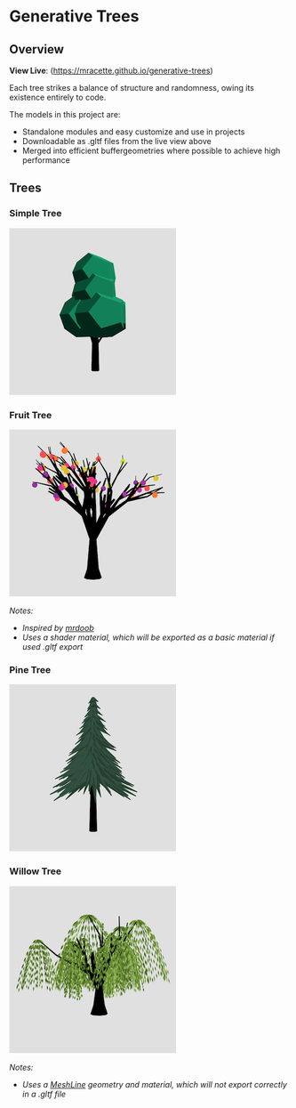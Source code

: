 # Generative Trees

## Overview
**View Live**: (https://mracette.github.io/generative-trees)

Each tree strikes a balance of structure and randomness, owing its existence entirely to code.

The models in this project are:
* Standalone modules and easy customize and use in projects
* Downloadable as .gltf files from the live view above
* Merged into efficient buffergeometries where possible to achieve high performance

## Trees

### Simple Tree

![Simple Tree](./img/simple-tree.png "Simple Tree")

### Fruit Tree

![Fruit Tree](./img/fruit-tree.png "Fruit Tree")

*Notes:*
* *Inspired by [mrdoob](https://github.com/mrdoob)*
* *Uses a shader material, which will be exported as a basic material if used .gltf export*

### Pine Tree

![Pine Tree](./img/pine-tree.png "Pine Tree")

### Willow Tree

![Willow Tree](./img/willow-tree.png "Willow Tree")

*Notes:*
* *Uses a [MeshLine](https://github.com/spite/THREE.MeshLine) geometry and material, which will not export correctly in a .gltf file*
